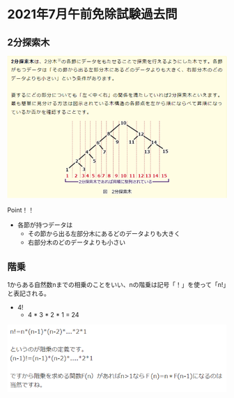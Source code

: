 # 2021年7月午前免除試験過去問

## 2分探索木
![picture 1](../../images/504bb9d5c0c49f732f6d9fdc86375cededb0f00c12deed6d72c88a26360b33ed.png)

Point！！
- 各節が持つデータは
  - その節から出る左部分木にあるどのデータよりも大きく
  - 右部分木のどのデータよりも小さい


## 階乗
1からある自然数nまでの相乗のことをいい、nの階乗は記号「！」を使って「n!」と表記される。

- 4!
  - 4 * 3 * 2 * 1 = 24

![picture 2](../../images/be7396cc793ba6795234714adff9676766ca8c8a6a9d3d9af8723492f37a852f.png)


## 
